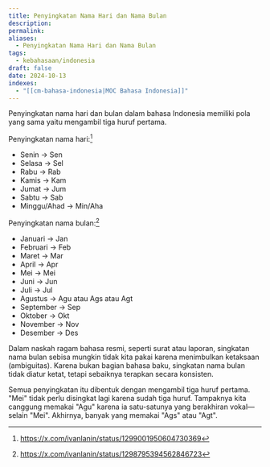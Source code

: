 ```yaml
---
title: Penyingkatan Nama Hari dan Nama Bulan
description: 
permalink: 
aliases:
  - Penyingkatan Nama Hari dan Nama Bulan
tags:
  - kebahasaan/indonesia
draft: false
date: 2024-10-13
indexes:
  - "[[cm-bahasa-indonesia|MOC Bahasa Indonesia]]"
---
```

Penyingkatan nama hari dan bulan dalam bahasa Indonesia memiliki pola yang sama yaitu mengambil tiga huruf pertama.

Penyingkatan nama hari:[^1]
- Senin → Sen
- Selasa → Sel
- Rabu → Rab
- Kamis → Kam
- Jumat → Jum
- Sabtu → Sab
- Minggu/Ahad → Min/Aha

Penyingkatan nama bulan:[^2]
- Januari → Jan
- Februari → Feb
- Maret → Mar
- April → Apr
- Mei → Mei
- Juni → Jun
- Juli → Jul
- Agustus → Agu atau Ags atau Agt
- September → Sep
- Oktober → Okt
- November → Nov
- Desember → Des


Dalam naskah ragam bahasa resmi, seperti surat atau laporan, singkatan nama bulan sebisa mungkin tidak kita pakai karena menimbulkan ketaksaan (ambiguitas). Karena bukan bagian bahasa baku, singkatan nama bulan tidak diatur ketat, tetapi sebaiknya terapkan secara konsisten.

Semua penyingkatan itu dibentuk dengan mengambil tiga huruf pertama. "Mei" tidak perlu disingkat lagi karena sudah tiga huruf. Tampaknya kita canggung memakai "Agu" karena ia satu-satunya yang berakhiran vokal—selain "Mei". Akhirnya, banyak yang memakai "Ags" atau "Agt".

[^1]: https://x.com/ivanlanin/status/1299001950604730369
[^2]: https://x.com/ivanlanin/status/1298795394562846723